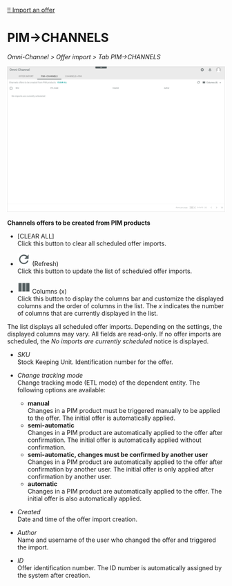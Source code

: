 [!! Import an offer](../Operation/02_ImportOffers.md)

[comment]: <> (S. Ticket ACD-736. Operation chapter noch in progress)

# PIM->CHANNELS

*Omni-Channel > Offer import > Tab PIM->CHANNELS*

![PIM->CHANNELS](../../Assets/Screenshots/Channels/OfferImport/PIMChannels/PIMChannels.png "[PIM->CHANNELS]")

**Channels offers to be created from PIM products**	

- [CLEAR ALL]  
  Click this button to clear all scheduled offer imports.

[comment]: <> (Bedeutung von CLEAR hier? Delete? Auf DE = ALLE LEEREN)

[comment]: <> (Scheduled offer imports? Channels offers to be created from PIM products)

- ![Refresh](../../Assets/Icons/Refresh01.png "[Refresh]") (Refresh)   
  Click this button to update the list of scheduled offer imports.

- ![Columns](../../Assets/Icons/Columns.png "[Columns]") Columns (x)   
  Click this button to display the columns bar and customize the displayed columns and the order of columns in the list. The *x* indicates the number of columns that are currently displayed in the list.


The list displays all scheduled offer imports. Depending on the settings, the displayed columns may vary. All fields are read-only. If no offer imports are scheduled, the *No imports are currently scheduled* notice is displayed. 


- *SKU*  
   Stock Keeping Unit. Identification number for the offer.

- *Change tracking mode*  
  Change tracking mode (ETL mode) of the dependent entity. The following options are available:  
   - **manual**   
    Changes in a PIM product must be triggered manually to be applied to the offer. The initial offer is automatically applied.
  - **semi-automatic**   
    Changes in a PIM product are automatically applied to the offer after confirmation. The initial offer is automatically applied without confirmation.   
  - **semi-automatic, changes must be confirmed by another user**   
    Changes in a PIM product are automatically applied to the offer after confirmation by another user. The initial offer is only applied after confirmation by another user.       
  - **automatic**    
    Changes in a PIM product are automatically applied to the offer. The initial offer is also automatically applied.

- *Created*  
  Date and time of the offer import creation.

- *Author*  
  Name and username of the user who changed the offer and triggered the import.

[comment]: <> (oder eher: user who triggered the import)

- *ID*  
  Offer identification number. The ID number is automatically assigned by the system after creation.

[comment]: <> (offer oder offer import identification number? Vgl. Offer ID / ID + comment in 03a_ScheduledUploads.md)

